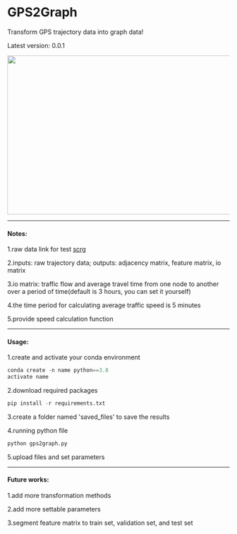 # GPS2Graph
Transform GPS trajectory data into graph data!

Latest version: 0.0.1

<img decoding="async" src="https://github.com/zachysun/Gps2graph/blob/main/imgs/diagrammatic.png" width="800" height="360">

***

#### Notes:

1.raw data link for test [scrg](https://cse.hkust.edu.hk/scrg/)

2.inputs: raw trajectory data; outputs: adjacency matrix, feature matrix, io matrix

3.io matrix: traffic flow and average travel time from one node to another over a period of time(default is 3 hours, you can set it yourself)

4.the time period for calculating average traffic speed is 5 minutes

5.provide speed calculation function

***

#### Usage:

1.create and activate your conda environment

```python
conda create -n name python==3.8
activate name
```

2.download required packages

```python
pip install -r requirements.txt
```

3.create a folder named 'saved_files' to save the results

4.running python file

```python
python gps2graph.py
```

5.upload files and set parameters

***

#### Future works:

1.add more transformation methods

2.add more settable parameters

3.segment feature matrix to train set, validation set, and test set

